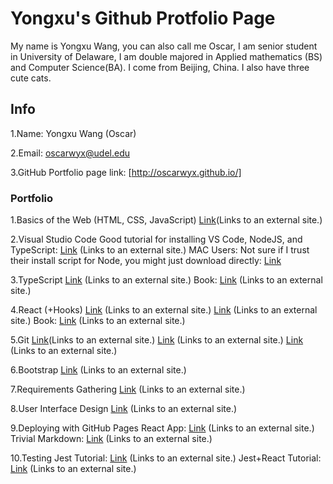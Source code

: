 # Yongxu's Github Protfolio Page
My name is Yongxu Wang, you can also call me Oscar, I am senior student in University of Delaware, I am double majored in Applied mathematics (BS) and Computer Science(BA). I come from Beijing, China. I also have three cute cats. 

## Info
1.Name: Yongxu Wang (Oscar)

2.Email: oscarwyx@udel.edu

3.GitHub Portfolio page link: [http://oscarwyx.github.io/]


### Portfolio
1.Basics of the Web (HTML, CSS, JavaScript)
  [Link](https://sun.iwu.edu/~mliffito/cs_codex/posts/web-development-basics/ )(Links to an external site.)
  
2.Visual Studio Code
  Good tutorial for installing VS Code, NodeJS, and TypeScript: [Link](https://neu-se.github.io/CS4530-CS5500-Spring-2021/tutorials/week1-getting-started) (Links to an     external site.)
  MAC Users: Not sure if I trust their install script for Node, you might just download directly: [Link](https://nodejs.org/en/download/)

3.TypeScript
  [Link](https://www.typescriptlang.org/docs/handbook/typescript-in-5-minutes.html) (Links to an external site.)
  Book: [Link](https://www.oreilly.com/library/view/programming-typescript/9781492037644/) (Links to an external site.)

4.React (+Hooks)
  [Link](https://reactjs.org/tutorial/tutorial.html) (Links to an external site.)
  [Link](https://reactjs.org/docs/hooks-intro.html) (Links to an external site.)
  Book: [Link](https://www.oreilly.com/library/view/learn-react-with/9781789610253/) (Links to an external site.)

5.Git
  [Link](https://sun.iwu.edu/~mliffito/cs_codex/posts/how-to-start-using-git/)(Links to an external site.)
  [Link](https://sun.iwu.edu/~mliffito/cs_codex/posts/git-cookbook/) (Links to an external site.)
  [Link](https://sun.iwu.edu/~mliffito/cs_codex/posts/git-teamwork/) (Links to an external site.)

6.Bootstrap
  [Link](https://sun.iwu.edu/~mliffito/cs_codex/posts/bootstrap/) (Links to an external site.)

7.Requirements Gathering
  [Link](https://sun.iwu.edu/~mliffito/cs_codex/posts/requirements-gathering/) (Links to an external site.)

8.User Interface Design
  [Link](https://sun.iwu.edu/~mliffito/cs_codex/posts/user-interface-design/) (Links to an external site.)

9.Deploying with GitHub Pages
  React App: [Link](https://dev.to/yuribenjamin/how-to-deploy-react-app-in-github-pages-2a1f) (Links to an external site.)
  Trivial Markdown: [Link](https://docs.github.com/en/pages/getting-started-with-github-pages/about-github-pages) (Links to an external site.)

10.Testing
  Jest Tutorial: [Link](https://neu-se.github.io/CS4530-CS5500-Spring-2021/tutorials/week5-unit-testing) (Links to an external site.)
  Jest+React Tutorial: [Link](https://www.smashingmagazine.com/2020/06/practical-guide-testing-react-applications-jest/) (Links to an external site.)




